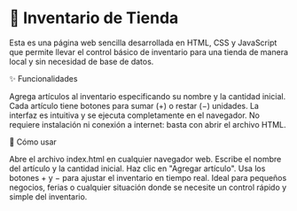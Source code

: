 # 🧾 Inventario de Tienda


Esta es una página web sencilla desarrollada en HTML, CSS y JavaScript que permite llevar el control básico de inventario para una tienda de manera local y sin necesidad de base de datos.




✨ Funcionalidades


Agrega artículos al inventario especificando su nombre y la cantidad inicial.
Cada artículo tiene botones para sumar (+) o restar (−) unidades.
La interfaz es intuitiva y se ejecuta completamente en el navegador.
No requiere instalación ni conexión a internet: basta con abrir el archivo HTML.


🚀 Cómo usar


Abre el archivo index.html en cualquier navegador web.
Escribe el nombre del artículo y la cantidad inicial.
Haz clic en "Agregar artículo".
Usa los botones + y − para ajustar el inventario en tiempo real.
Ideal para pequeños negocios, ferias o cualquier situación donde se necesite un control rápido y simple del inventario.
